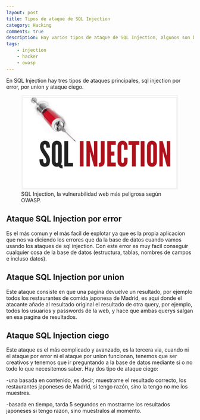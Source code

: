 ```yaml
---
layout: post
title: Tipos de ataque de SQL Injection
category: Hacking
comments: true
description: Hay varios tipos de ataque de SQL Injection, algunos son bastante faciles otros algo más complicados pero todos igual de peligrosos.
tags:
    - injection
    - hacker
    - owasp
---
```


En SQL Injection hay tres tipos de ataques principales, sql injection por error, por union y ataque ciego.


<figure>
<img alt="que es sql injection" src="/resources/images/que-es-sql-injection/sql-injection.png"/>
<figcaption>
SQL Injection, la vulnerabilidad web más peligrosa según OWASP. 
</figcaption>
</figure>

## Ataque SQL Injection por error

Es el más comun y el más facil de explotar ya que es la propia aplicacion que nos va diciendo los errores que da la base de datos cuando vamos usando los ataques de sql injection. Con este error es muy facil conseguir cualquier cosa de la base de datos (estructura, tablas, nombres de campos e incluso datos).

## Ataque SQL Injection por union

Este ataque consiste en que una pagina devuelve un resultado, por ejemplo todos los restaurantes de comida japonesa de Madrid, es aqui donde el atacante añade al resultado original el resultado de otra query, por ejemplo, todos los usuarios y passwords de la web, y hace que ambas querys salgan en esa pagina de resultados.

## Ataque SQL Injection ciego

Este ataque es el más complicado y avanzado, es la tercera via, cuando ni el ataque por error ni el ataque por union funcionan, tenemos que ser creativos y tenemos que ir preguntando a la base de datos mediante si o no todo lo que necesitemos saber.
Hay dos tipo de ataque ciego:

-una basada en contenido, es decir, muestrame el resultado correcto, los restaurantes japoneses de Madrid, si tengo razón, sino la tengo no me los muestres.

-basada en tiempo, tarda 5 segundos en mostrarme los resultados japoneses si tengo razon, sino muestralos al momento.












